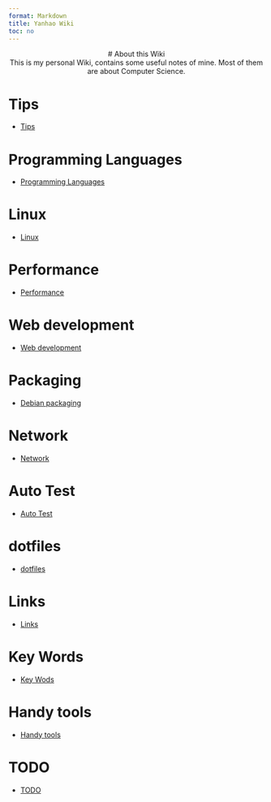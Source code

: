 ```yaml
---
format: Markdown
title: Yanhao Wiki
toc: no
---
```


<center>
# About this Wiki
</center>
<center>This is my personal Wiki, contains some useful notes of mine.
Most of them are about Computer Science. </center>

# Tips
* [Tips]()

# Programming Languages
* [Programming Languages]()

# Linux
* [Linux]()

# Performance
* [Performance]()

# Web development
* [Web development]()

# Packaging
* [Debian packaging]()

# Network
* [Network]()

# Auto Test
* [Auto Test]()
 
# dotfiles
* [dotfiles]()

# Links
* [Links]()

# Key Words
* [Key Wods]()

# Handy tools
* [Handy tools]()

# TODO
* [TODO]()